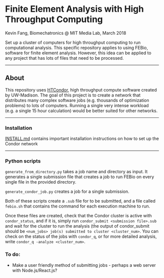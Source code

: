 # Finite Element Analysis with High Throughput Computing   

Kevin Fang, Biomechatronics @ MIT Media Lab, March 2018

Set up a cluster of computers for high throughput computing to run computational analysis. This specific repository applies to using FEBio, software for finite element analysis. However, this idea can be applied to any project that has lots of files that need to be processed.

---

## About

This repository uses [HTCondor](https://research.cs.wisc.edu/htcondor/), high throughput compute software created by UW-Madison. The goal of this project is to create a network that distributes many complex software jobs (e.g. thousands of optimization problems) to lots of computers. Running a single very intense workload (e.g. a single 15 hour calculation) would be better suited for other networks. 

---

### Installation  
[INSTALL.md](INSTALL.md) contains important installation instructions on how to set up the Condor network

--- 

### Python scripts

`generate_from_directory.py` takes a job name and directory as input. It generates a single submission file that creates a job to run FEBio on every single file in the provided directory.

`generate_condor_job.py` creates a job for a single submission. 

Both of these scripts create a `.sub` file for to be submitted, and a file called `febio.sh` that contains the command for each execution machine to run. 

Once these files are created, check that the Condor cluster is active with `condor_status`, and if it is, simply run `condor_submit <submission file>.sub` and wait for the cluster to run the analysis (the output of condor_submit should be `<num_jobs> job(s) submitted to cluster <cluster_num>`. You can check on the status of the jobs with `condor_q`, or for more detailed analysis, write `condor_q -analyze <cluster_num>`.

### To do:  
- Make a user friendly method of submitting jobs - perhaps a web server with Node.js/React.js?